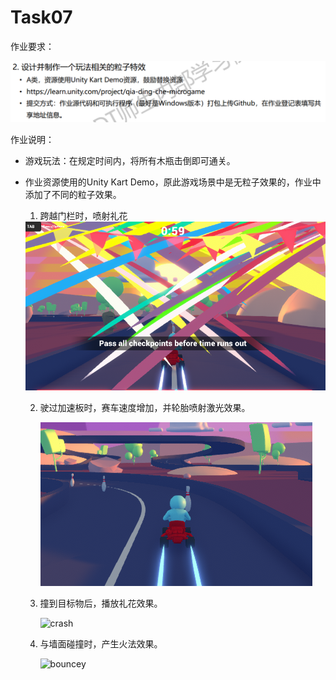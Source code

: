 # Task07

作业要求：

![Snipaste_2020-11-14_19-39-53](./Snipaste_2020-11-14_19-39-53.png)

作业说明：

- 游戏玩法：在规定时间内，将所有木瓶击倒即可通关。

- 作业资源使用的Unity Kart Demo，原此游戏场景中是无粒子效果的，作业中添加了不同的粒子效果。

  1. 跨越门栏时，喷射礼花

  <img src="./firework.png" alt="firework" style="zoom:67%;" />

  2. 驶过加速板时，赛车速度增加，并轮胎喷射激光效果。

     ![fire](./fire.png)

  3. 撞到目标物后，播放礼花效果。

     ![crash](E:\Document\Master\Homework\GameEngine\Task08\crash.png)

  4. 与墙面碰撞时，产生火法效果。

     ![bouncey](E:\Document\Master\Homework\GameEngine\Task08\bouncey.png)

     

     

